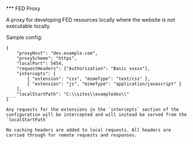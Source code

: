 *** FED Proxy

A proxy for developing FED resources locally where the website is not executable locally.

Sample config:

```
{
    "proxyHost": "dev.example.com",
    "proxyScheme": "https",
    "localPort": 5454,
    "requestHeaders": {"Authorization": "Basic xxxxx"},
    "intercepts": [
        { "extension": "css", "mimeType": "text/css" },
        { "extension": "js", "mimeType": "application/javascript" }
    ],
    "localStartPath": "C:\\sites\\exampledev\\"
}```

Any requests for the extensions in the `intercepts` section of the configuration will be intercepted and will instead be served from the `localStartPath`

No caching headers are added to local requests. All headers are carried through for remote requests and responses.